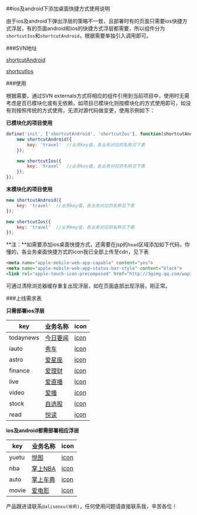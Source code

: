 ##ios及android下添加桌面快捷方式使用说明

由于ios及android下弹出浮层的策略不一致，且部署时有的页面只需要ios快捷方式浮层，有的页面android和ios的快捷方式浮层都需要，所以组件分为`shortcutIos`和`shortcutAndroid`，根据需要单独引入调用即可。

###SVN地址

[shortcutAndroid](http://tc-svn.tencent.com/mqq/mqq_3gqq_rep/info_proj/trunk/commons/mt/mods/shortcutAndroid/shortcutAndroid.js)

[shortcutIos](http://tc-svn.tencent.com/mqq/mqq_3gqq_rep/info_proj/trunk/commons/mt/mods/shortcutIos/shortcutIos.js)

###使用

根据需要，通过SVN externals方式将相应的组件引用到当前项目中，使用时无需考虑是否已模块化或有无依赖，如项目已模块化则按模块化的方式使用即可，如没有则按照传统的方式使用，无须对源代码做变更，使用示例如下：

**已模块化的项目使用**

```javascript
define('init', ['shortcutAndroid', 'shortcutIos'], function(shortcutAndroid, shortcutIos) {
    new shortcutAndroid({
        key: 'travel'  //业务key值，各业务对应的名称见下表
    });

    new shortcutIos({
        key: 'travel'  //业务key值，各业务对应的名称见下表
    });
});
```

**末模块化的项目使用**

```javascript
new shortcutAndroid({
    key: 'travel'  //业务key值，各业务对应的名称见下表
});

new shortcutIos({
    key: 'travel'  //业务key值，各业务对应的名称见下表
});
```

**注：**如需要添加ios桌面快捷方式，还需要在jsp的`head`区域添加如下代码，你懂的，各业务桌面快捷方式的icon我已全部上传至cdn，见下表

```html
<meta name="apple-mobile-web-app-capable" content="yes">
<meta name="apple-mobile-web-app-status-bar-style" content="black">
<link rel="apple-touch-icon-precomposed" href="http://3gimg.qq.com/wap30/infoapp/touch/itravel/images/travel_logo.png">
```

可通过清除浏览器缓存重复出现浮层，如在页面底部出现浮层，刚正常。

###上线需求表

**只需部署ios浮层**

key       | 业务名称                                                        | icon
----------|-----------------------------------------------------------------|--------------------------------------------------------------------------------
todaynews | [今日要闻](http://info.3g.qq.com/g/s?&aid=td_news_list)         | [icon](http://3gimg.qq.com/wap30/infoapp/touch/itravel/images/sc/todaynews.png)
iauto     | [秀车](http://infoapp.3g.qq.com/g/s?aid=carshow#home)           | [icon](http://3gimg.qq.com/wap30/infoapp/touch/itravel/images/sc/iauto.png)
astro     | [爱星座](http://infoapp.3g.qq.com/g/s?aid=astro&g_ut=3#home)    | [icon](http://3gimg.qq.com/wap30/infoapp/touch/itravel/images/sc/astro.png)
finance   | [爱理财](http://gp.3g.qq.com/g/s?aid=ifinance#fund/0)           | [icon](http://3gimg.qq.com/wap30/infoapp/touch/itravel/images/sc/finance.png)
live      | [爱直播](http://live.3g.qq.com/g/touch2/?#home)                 | [icon](http://3gimg.qq.com/wap30/infoapp/touch/itravel/images/sc/live.png)
video     | [爱播](http://infoapp.3g.qq.com/g/s?aid=video)                  | [icon](http://3gimg.qq.com/wap30/infoapp/touch/itravel/images/sc/video.png)
stock     | [自选股](http://gp.3g.qq.com/g/stock/wap3/index.jsp?#page=MyStock)    | [icon](http://3gimg.qq.com/wap30/infoapp/touch/itravel/images/sc/stock.png)
read      | [悦读](http://infoapp.3g.qq.com/g/s?aid=medialib)               | [icon](http://3gimg.qq.com/wap30/infoapp/touch/itravel/images/sc/read.png)


**ios及android都需部署相应浮层**

key       | 业务名称                                                        | icon
----------|-----------------------------------------------------------------|--------------------------------------------------------------------------------
yuetu     | [悦图](http://info.3g.qq.com/g/s?aid=image)                     | [icon](http://3gimg.qq.com/wap30/infoapp/touch/itravel/images/sc/yuetu.png)
nba       | [掌上NBA](http://infoapp.3g.qq.com/g/s?aid=nbasearch#home)      | [icon](http://3gimg.qq.com/wap30/infoapp/touch/itravel/images/sc/nba.png)
auto      | [掌上车典](http://infoapp.3g.qq.com/g/s?aid=touchauto#home)     | [icon](http://3gimg.qq.com/wap30/infoapp/touch/itravel/images/sc/auto.png)
movie     | [爱电影](http://infoapp.3g.qq.com/g/s?&aid=movie)               | [icon](http://3gimg.qq.com/wap30/infoapp/touch/itravel/images/sc/movie.png)

产品跟进请联系`@alisonxu(徐莉)`，任何使用问题请直接联系我，辛苦各位！
